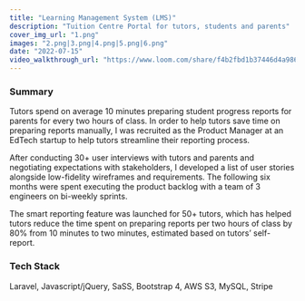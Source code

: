 ```yaml
---
title: "Learning Management System (LMS)"
description: "Tuition Centre Portal for tutors, students and parents"
cover_img_url: "1.png"
images: "2.png|3.png|4.png|5.png|6.png"
date: "2022-07-15"
video_walkthrough_url: "https://www.loom.com/share/f4b2fbd1b37446d4a98637c1f1b19fbb"
---
```


### Summary

Tutors spend on average 10 minutes preparing student progress reports for parents for every two hours of class. In order to help tutors save time on preparing reports manually, I was recruited as the Product Manager at an EdTech startup to help tutors streamline their reporting process.

After conducting 30+ user interviews with tutors and parents and negotiating expectations with stakeholders, I developed a list of user stories alongside low-fidelity wireframes and requirements. The following six months were spent executing the product backlog with a team of 3 engineers on bi-weekly sprints.

The smart reporting feature was launched for 50+ tutors, which has helped tutors reduce the time spent on preparing reports per two hours of class by 80% from 10 minutes to two minutes, estimated based on tutors’ self-report.

### Tech Stack

Laravel, Javascript/jQuery, SaSS, Bootstrap 4, AWS S3, MySQL, Stripe
